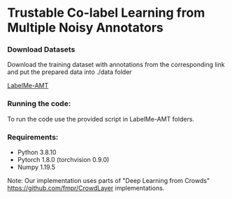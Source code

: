 # <a target="_blank"> Trustable Co-label Learning from Multiple Noisy Annotators </a> 

### Download Datasets
Download the training dataset with annotations from the corresponding link and put the prepared data into ./data folder

[LabelMe-AMT](http://fprodrigues.com//deep_LabelMe.tar.gz)

### Running the code:
To run the code use the provided script in LabelMe-AMT folders. 

### Requirements:
* Python 3.8.10
* Pytorch 1.8.0 (torchvision 0.9.0)
* Numpy 1.19.5

Note: Our implementation uses parts of "Deep Learning from Crowds" https://github.com/fmpr/CrowdLayer implementations.
